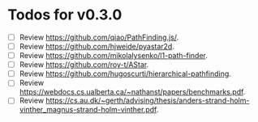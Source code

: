 # Todos for v0.3.0

- [ ] Review <https://github.com/qiao/PathFinding.js/>.
- [ ] Review <https://github.com/hjweide/pyastar2d>.
- [ ] Review <https://github.com/mikolalysenko/l1-path-finder>.
- [ ] Review <https://github.com/roy-t/AStar>.
- [ ] Review <https://github.com/hugoscurti/hierarchical-pathfinding>.
- [ ] Review <https://webdocs.cs.ualberta.ca/~nathanst/papers/benchmarks.pdf>.
- [ ] Review <https://cs.au.dk/~gerth/advising/thesis/anders-strand-holm-vinther_magnus-strand-holm-vinther.pdf>.
